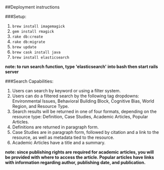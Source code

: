 ##Deployment instructions

###Setup:

1. `brew install imagemagick` 
2. `gem install rmagick` 
3. `rake db:create`
4. `rake db:migrate`
5. `brew update` 
6. `brew cask install java` 
7. `brew install elasticsearch`

**note: to run search function, type 'elasticsearch' into bash then start rails server**

###Search Capabilities:

1. Users can search by keyword or using a filter system.
2. Users can do a filtered search by the following tag dropdowns: Environmental Issues, Behavioral Building Block, Cognitive Bias, World Region, and Resource Type.
3. Search results will be returned in one of four formats, depending on the resource type: Definition, Case Studies, Academic Articles, Popular Articles.
4. Definitions are returned in paragraph form.
5. Case Studies are in paragraph form, followed by citation and a link to the resource, as well as metadata tied to the resource. 
6. Academic Articles have a title and a summary. 

**note: since publishing rights are required for academic articles, you will be provided with where to access the article. Popular articles have links with information regarding author, publishing date, and publication.**